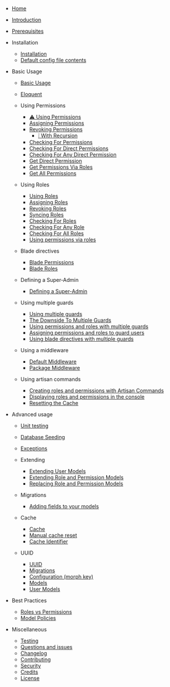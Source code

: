* [Home](/)

* [Introduction](introduction.md)

* [Prerequisites](prerequisites.md)

* Installation
    * [Installation](installation/installation.md)
    * [Default config file contents](installation/default-config-file-contents.md)

* Basic Usage
    * [Basic Usage](basic-usage.md)
    * [Eloquent](basic-usage/eloquent.md)

    * Using Permissions
        * [⚠️ Using Permissions](basic-usage/using-permissions.md)
        * [Assigning Permissions](basic-usage/using-permissions/assigning-permissions.md)
        * [Revoking Permissions](basic-usage/using-permissions/revoking-permissions/revoking-permissions.md)
            * [❕ With Recursion](basic-usage/using-permissions/revoking-permissions/with-recursion.md)
        * [Checking For Permissions](basic-usage/using-permissions/checking-for-permissions.md)
        * [Checking For Direct Permissions](basic-usage/using-permissions/checking-for-direct-permissions.md)
        * [Checking For Any Direct Permission](basic-usage/using-permissions/checking-for-any-direct-permission.md)
        * [Get Direct Permission](basic-usage/using-permissions/get-direct-permissions.md)
        * [Get Permissions Via Roles](basic-usage/using-permissions/get-permissions-via-roles.md)
        * [Get All Permissions](basic-usage/using-permissions/get-all-permissions.md)

    * Using Roles
        * [Using Roles](basic-usage/using-roles.md)
        * [Assigning Roles](basic-usage/using-roles/assigning-roles.md)
        * [Revoking Roles](basic-usage/using-roles/revoking-roles.md)
        * [Syncing Roles](basic-usage/using-roles/syncing-roles.md)
        * [Checking For Roles](basic-usage/using-roles/checking-for-roles.md)
        * [Checking For Any Role](basic-usage/using-roles/checking-for-any-role.md)
        * [Checking For All Roles](basic-usage/using-roles/checking-for-all-roles.md)
        * [Using permissions via roles](basic-usage/using-roles/using-permissions-via-roles.md)

    * Blade directives
        * [Blade Permissions](basic-usage/blade-directives/blade-permissions.md)
        * [Blade Roles](basic-usage/blade-directives/blade-roles.md)

    * Defining a Super-Admin
        * [Defining a Super-Admin](basic-usage/defining-a-super-admin.md)

    * Using multiple guards
        * [Using multiple guards](basic-usage/using-multiple-guards.md)
        * [The Downside To Multiple Guards](basic-usage/using-multiple-guards/the-downside-to-multiple-guards.md)
        * [Using permissions and roles with multiple guards](basic-usage/using-multiple-guards/using-permissions-and-roles-with-multiple-guards.md)
        * [Assigning permissions and roles to guard users](basic-usage/using-multiple-guards/assigning-permissions-and-roles-to-guard-users.md)
        * [Using blade directives with multiple guards](basic-usage/using-multiple-guards/using-blade-directives-with-multiple-guards.md)

    * Using a middleware
        * [Default Middleware](basic-usage/using-a-middleware/default-middleware.md)
        * [Package Middleware](basic-usage/using-a-middleware/package-middleware.md)

    * Using artisan commands
        * [Creating roles and permissions with Artisan Commands](basic-usage/using-artisan-commands/creating-roles-and-permissions-with-artisan-commands.md)
        * [Displaying roles and permissions in the console](basic-usage/using-artisan-commands/displaying-roles-and-permissions-in-the-console.md)
        * [Resetting the Cache](basic-usage/using-artisan-commands/resetting-the-cache.md)

* Advanced usage
    * [Unit testing](advanced-usage/unit-testing.md)
    * [Database Seeding](advanced-usage/database-seeding.md)
    * [Exceptions](advanced-usage/exceptions.md)

    * Extending
        * [Extending User Models](advanced-usage/extending/extending-user-models.md)
        * [Extending Role and Permission Models](advanced-usage/extending/extending-role-and-permission-models.md)
        * [Replacing Role and Permission Models](advanced-usage/extending/replacing-role-and-permission-models.md)
        
    * Migrations
        * [Adding fields to your models](advanced-usage/migrations/adding-fields-to-your-models.md)

    * Cache
        * [Cache](advanced-usage/cache/cache.md)
        * [Manual cache reset](advanced-usage/cache/manual-cache-reset.md)
        * [Cache Identifier](advanced-usage/cache/cache-identifier.md)

    * UUID
        * [UUID](advanced-usage/uuid/uuid.md)
        * [Migrations](advanced-usage/uuid/uuid-migrations.md)
        * [Configuration (morph key)](advanced-usage/uuid/uuid-configuration.md)
        * [Models](advanced-usage/uuid/uuid-models.md)
        * [User Models](advanced-usage/uuid/uuid-user-models.md)

* Best Practices
    * [Roles vs Permissions](best-practices/roles-vs-permissions.md)
    * [Model Policies](best-practices/model-policies.md)

* Miscellaneous
    - [Testing](miscellaneous.md#testing)
    - [Questions and issues](miscellaneous.md#questions-and-issues)
    - [Changelog](miscellaneous.md#changelog)
    - [Contributing](miscellaneous.md#contributing)
    - [Security](miscellaneous.md#security)
    - [Credits](miscellaneous.md#credits)
    - [License](miscellaneous.md#license)